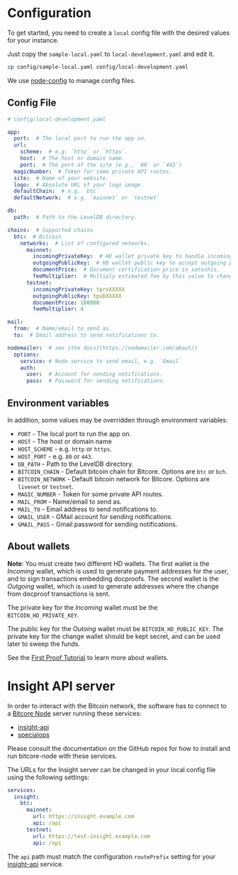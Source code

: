 # Configuration


To get started, you need to create a `local` config file with the
desired values for your instance.

Just copy the `sample-local.yaml` to `local-development.yaml` and edit it.

```sh
cp config/sample-local.yaml config/local-development.yaml
```

We use
[node-config](https://github.com/lorenwest/node-config/wiki/Configuration-Files)
to manage config files.

## Config File

```yaml
# config/local-development.yaml

app:
  port:  # The local port to run the app on.
  url:
    scheme:  # e.g. `http` or `https`.
    host:  # The host or domain name.
    port:  # The port of the site (e.g., `80` or `443`)
  magicNumber:  # Token for some private API routes.
  site:  # Name of your website.
  logo:  # Absolute URL of your logo image.
  defaultChain:  # e.g. `btc`
  defaultNetwork:  # e.g. `mainnet` or `testnet`

db:
  path:  # Path to the LevelDB directory.

chains:  # Supported chains
  btc:  # Bitcoin
    networks:  # List of configured networks.
      mainnet:
        incomingPrivateKey:  # HD wallet private key to handle incoming payments.
        outgoingPublicKey:  # HD wallet public key to accept outgoing payments.
        documentPrice:  # Document certification price in satoshis.
        feeMultiplier:  # Multiply estimated fee by this value to change its priority. Defaults to `2`.
      testnet:
        incomingPrivateKey: tprvXXXXX
        outgoingPublicKey: tpubXXXXX
        documentPrice: 100000
        feeMultiplier: 4

mail:
  from:  # Name/email to send as.
  to:  # Email address to send notifications to.

nodemailer:  # see [the docs](https://nodemailer.com/about/)
  options:
    service: # Node service to send email, e.g. `Gmail`
    auth:
      user:  # Account for sending notifications.
      pass:  # Password for sending notifications.
```

## Environment variables

In addition, some values may be overridden through environment variables:

* `PORT` - The local port to run the app on.
* `HOST` - The host or domain name
* `HOST_SCHEME` - e.g. `http` or `https`.
* `HOST_PORT` - e.g. `80` or `443`.
* `DB_PATH` - Path to the LevelDB directory.
* `BITCOIN_CHAIN` - Default bitcoin chain for Bitcore. Options are `btc` or `bch`.
* `BITCOIN_NETWORK` - Default bitcoin network for Bitcore. Options are `livenet` or `testnet`.
* `MAGIC_NUMBER` - Token for some private API routes.
* `MAIL_FROM` - Name/email to send as.
* `MAIL_TO` - Email address to send notifications to.
* `GMAIL_USER` - GMail account for sending notifications.
* `GMAIL_PASS` - Gmail password for sending notifications.



## About wallets

**Note**: You must create two different HD wallets. The first wallet is the
*Incoming* wallet, which is used to generate payment addresses for the user, and
to sign transactions embedding docproofs. The second wallet is the *Outgoing*
wallet, which is used to generate addresses where the change from docproof
transactions is sent.

The private key for the *Incoming* wallet must be the `BITCOIN_HD_PRIVATE_KEY`.

The public key for the *Outoing* wallet must be `BITCOIN_HD_PUBLIC_KEY`. The
private key for the change wallet should be kept secret, and can be used later to sweep the funds.

See the [First Proof Tutorial](./first-proof.md) to learn more about wallets.

# Insight API server

In order to interact with the Bitcoin network, the software has to connect to a
[Bitcore Node] server running these services:

* [insight-api]
* [specialops]

Please consult the documentation on the GitHub repos for how to install and run
bitcore-node with these services.

The URLs for the Insight server can be changed in your local config file using
the following settings:


```yaml
services:
  insight:
    btc:
      mainnet:
        url: https://insight.example.com
        api: /api
      testnet:
        url: https://test-insight.example.com
        api: /api
```

The `api` path must match the configuration `routePrefix` setting for your
[insight-api] service.

[Bitcore Node]: https://github.com/bitpay/bitcore-node
[insight-api]: https://github.com/bitpay/insight-api
[specialops]: https://github.com/poexio/specialops/